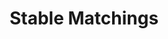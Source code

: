 ---
title: Stable Matchings
number: 34
time: 2022-04-22 12:00
location: Graham Hall 210
notes:
noutes_source:
slides_pdf:
slides_ppt:
youtube:
recording:
passcode:
textbook:
---